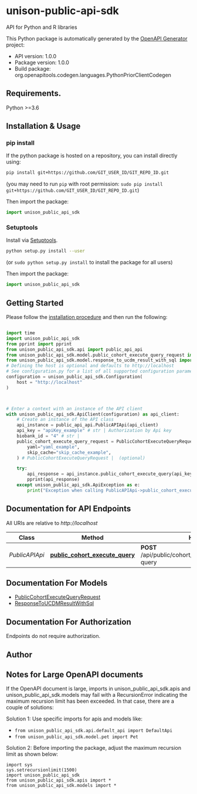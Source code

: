 # unison-public-api-sdk
API for Python and R libraries

This Python package is automatically generated by the [OpenAPI Generator](https://openapi-generator.tech) project:

- API version: 1.0.0
- Package version: 1.0.0
- Build package: org.openapitools.codegen.languages.PythonPriorClientCodegen

## Requirements.

Python >=3.6

## Installation & Usage
### pip install

If the python package is hosted on a repository, you can install directly using:

```sh
pip install git+https://github.com/GIT_USER_ID/GIT_REPO_ID.git
```
(you may need to run `pip` with root permission: `sudo pip install git+https://github.com/GIT_USER_ID/GIT_REPO_ID.git`)

Then import the package:
```python
import unison_public_api_sdk
```

### Setuptools

Install via [Setuptools](http://pypi.python.org/pypi/setuptools).

```sh
python setup.py install --user
```
(or `sudo python setup.py install` to install the package for all users)

Then import the package:
```python
import unison_public_api_sdk
```

## Getting Started

Please follow the [installation procedure](#installation--usage) and then run the following:

```python

import time
import unison_public_api_sdk
from pprint import pprint
from unison_public_api_sdk.api import public_api_api
from unison_public_api_sdk.model.public_cohort_execute_query_request import PublicCohortExecuteQueryRequest
from unison_public_api_sdk.model.response_to_ucdm_result_with_sql import ResponseToUCDMResultWithSql
# Defining the host is optional and defaults to http://localhost
# See configuration.py for a list of all supported configuration parameters.
configuration = unison_public_api_sdk.Configuration(
    host = "http://localhost"
)



# Enter a context with an instance of the API client
with unison_public_api_sdk.ApiClient(configuration) as api_client:
    # Create an instance of the API class
    api_instance = public_api_api.PublicAPIApi(api_client)
    api_key = "apiKey_example" # str | Authorization by Api key
    biobank_id = "4" # str | 
    public_cohort_execute_query_request = PublicCohortExecuteQueryRequest(
        yaml="yaml_example",
        skip_cache="skip_cache_example",
    ) # PublicCohortExecuteQueryRequest |  (optional)

    try:
        api_response = api_instance.public_cohort_execute_query(api_key, biobank_id, public_cohort_execute_query_request=public_cohort_execute_query_request)
        pprint(api_response)
    except unison_public_api_sdk.ApiException as e:
        print("Exception when calling PublicAPIApi->public_cohort_execute_query: %s\n" % e)
```

## Documentation for API Endpoints

All URIs are relative to *http://localhost*

Class | Method | HTTP request | Description
------------ | ------------- | ------------- | -------------
*PublicAPIApi* | [**public_cohort_execute_query**](docs/PublicAPIApi.md#public_cohort_execute_query) | **POST** /api/public/cohort/biobank/{biobankId}/execute-query | 


## Documentation For Models

 - [PublicCohortExecuteQueryRequest](docs/PublicCohortExecuteQueryRequest.md)
 - [ResponseToUCDMResultWithSql](docs/ResponseToUCDMResultWithSql.md)


<a id="documentation-for-authorization"></a>
## Documentation For Authorization

Endpoints do not require authorization.


## Author




## Notes for Large OpenAPI documents
If the OpenAPI document is large, imports in unison_public_api_sdk.apis and unison_public_api_sdk.models may fail with a
RecursionError indicating the maximum recursion limit has been exceeded. In that case, there are a couple of solutions:

Solution 1:
Use specific imports for apis and models like:
- `from unison_public_api_sdk.api.default_api import DefaultApi`
- `from unison_public_api_sdk.model.pet import Pet`

Solution 2:
Before importing the package, adjust the maximum recursion limit as shown below:
```
import sys
sys.setrecursionlimit(1500)
import unison_public_api_sdk
from unison_public_api_sdk.apis import *
from unison_public_api_sdk.models import *
```


